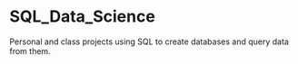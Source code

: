 # SQL_Data_Science
Personal and class projects using SQL to create databases and query data from them.
